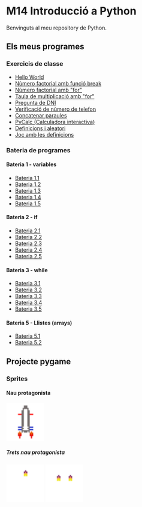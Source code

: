 # M14 Introducció a Python

Benvinguts al meu repository de Python.

## Els meus programes
### Exercicis de classe
- [Hello World](hello_world.py)
- [Nùmero factorial amb funció break](factorial.py)
- [Nùmero factorial amb "for"](factorialfor.py)
- [Taula de multiplicació amb "for"](multiplicacionumero.py)
- [Pregunta de DNI](preguntaDNI.py)
- [Verificació de nùmero de telefon](verificacionumero.py)
- [Concatenar paraules](concatenacio.py)
- [PyCalc (Calculadora interactiva)](pycalc.py)
- [Definicions i aleatori](daus.py)
- [Joc amb les definicions](joc.py)
### Bateria de programes
#### Bateria 1 - variables
- [Bateria 1.1](bateria%201-1.py)
- [Bateria 1.2](bateria1-2.py)
- [Bateria 1.3](bateria1-3.py)
- [Bateria 1.4](bateria1-4.py)
- [Bateria 1.5](bateria%201-5.py)
#### Bateria 2 - if
- [Bateria 2.1](bateria2-1.py)
- [Bateria 2.2](bateria2-2.py)
- [Bateria 2.3](bateria2-3.py)
- [Bateria 2.4](bateria2-4.py)
- [Bateria 2.5](bateria2-5.py)
#### Bateria 3 - while
- [Bateria 3.1](bateria3-1.py)
- [Bateria 3.2](bateria3-2.py)
- [Bateria 3.3](bateria3-3.py)
- [Bateria 3.4](bateria3-4.py)
- [Bateria 3.5]()

#### Bateria 5 - Llistes (arrays)
- [Bateria 5.1](bateria5-1.py)
- [Bateria 5.2](bateria5-2.py)

## Projecte pygame
### Sprites
#### Nau protagonista
<img src="NavetteSpaciale.png" alt="Nau protagonista" width="100"/>

##### Trets nau protagonista
<img src="tretnau.png" alt="Tret nau" width="100"/>
<img src="tretnau2.png" alt="Tret nau 2" width="100"/>
